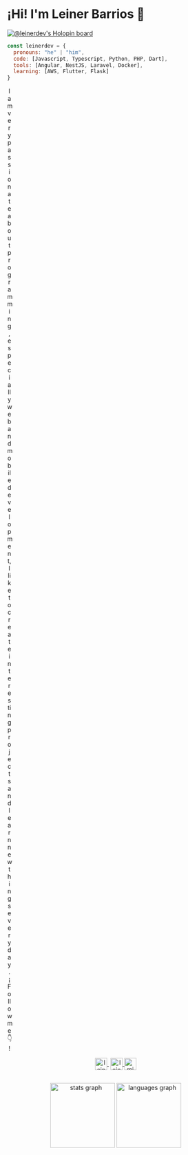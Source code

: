 # ¡Hi! I'm Leiner Barrios 👋
[![@leinerdev's Holopin board](https://holopin.io/api/user/board?user=leinerdev)](https://holopin.io/@leinerdev)
```js
const leinerdev = {
  pronouns: "he" | "him",
  code: [Javascript, Typescript, Python, PHP, Dart],
  tools: [Angular, NestJS, Laravel, Docker],
  learning: [AWS, Flutter, Flask]
}
```

<p align="center" style='width:10px'>
I am very passionate about programming, especially web and mobile development, I like to create interesting projects and learn new things every day.
  <br/>
  ¡Follow me 👇!
</p>

<p align="center">
   <a href="https://www.linkedin.com/in/leinerbarrios/" target="blank" style='margin-right:4px'>
    <img align="center" src="https://cdn.jsdelivr.net/npm/simple-icons@3.0.1/icons/linkedin.svg" alt="leinerdev" height="28px" width="28px" />
  </a>
  <a href="https://www.instagram.com/leinerdev_/" target="blank">
    <img align="center" src="https://cdn.jsdelivr.net/npm/simple-icons@3.0.1/icons/instagram.svg" alt="leinerdev" height="28px" width="28px" />
  </a>
  <a href="https://twitter.com/leinerdev" target="blank">
    <img align="center" src="https://cdn.jsdelivr.net/npm/simple-icons@3.0.1/icons/twitter.svg" alt="midudev" height="28px" width="28px" />
  </a>
</p>

##

<div align="center">
  <img src="https://github-readme-stats.vercel.app/api?hide_title=false&hide_rank=false&show_icons=true&include_all_commits=true&count_private=true&disable_animations=false&theme=github_dark&locale=en&hide_border=true&username=leinerdev" height="150" alt="stats graph"  />
  <img src="https://github-readme-stats.vercel.app/api/top-langs?locale=en&hide_title=true&layout=compact&card_width=320&langs_count=6&theme=github_dark&hide_border=true&username=leinerdev" height="150" alt="languages graph"  />
</div>

